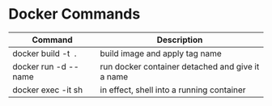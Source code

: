 # Docker Commands

| Command | Description |
| --- | --- |
| docker build -t <image tag name> . | build image and apply tag name |
| docker run -d --name <container name> <image tag name> | run docker container detached and give it a name |
| docker exec -it <container name> sh | in effect, shell into a running container |
